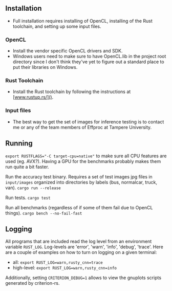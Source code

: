 ## Installation
- Full installation requires installing of OpenCL, installing of the Rust toolchain, and setting up some input files.

### OpenCL
- Install the vendor specific OpenCL drivers and SDK.
- Windows users need to make sure to have OpenCL.lib in the project root directory since I don't think they've yet to figure out a standard place to put their libraries on Windows.

### Rust Toolchain
- Install the Rust toolchain by following the instructions at [www.rustup.rs/]().

### Input files
- The best way to get the set of images for inference testing is to contact me or any of the team members of Effproc at Tampere University.

## Running
`export RUSTFLAGS="-C target-cpu=native"` to make sure all CPU features are used (eg. AVX?). Having a GPU for the benchmarks probably makes them run quite a bit faster.

Run the accuracy test binary. Requires a set of test images jpg files in `input/images` organized into directories by labels (bus, normalcar, truck, van).
`cargo run --release`

Run tests.
`cargo test`

Run all benchmarks (regardless of if some of them fail due to OpenCL things).
`cargo bench --no-fail-fast`

## Logging
All programs that are included read the log level from an environment variable `RUST_LOG`. Log-levels are 'error', 'warn', 'info', 'debug', 'trace'. Here are a couple of examples on how to turn on logging on a given terminal:
- all: `export RUST_LOG=warn,rusty_cnn=trace`
- high-level: `export RUST_LOG=warn,rusty_cnn=info`

Additionally, setting `CRITERION_DEBUG=1` allows to view the gnuplots scripts generated by criterion-rs.


